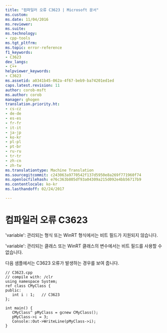 ```yaml
---
title: "컴파일러 오류 C3623 | Microsoft 문서"
ms.custom: 
ms.date: 11/04/2016
ms.reviewer: 
ms.suite: 
ms.technology:
- cpp-tools
ms.tgt_pltfrm: 
ms.topic: error-reference
f1_keywords:
- C3623
dev_langs:
- C++
helpviewer_keywords:
- C3623
ms.assetid: a0341b45-062a-4f67-beb9-ba74201ed1ed
caps.latest.revision: 11
author: corob-msft
ms.author: corob
manager: ghogen
translation.priority.ht:
- cs-cz
- de-de
- es-es
- fr-fr
- it-it
- ja-jp
- ko-kr
- pl-pl
- pt-br
- ru-ru
- tr-tr
- zh-cn
- zh-tw
ms.translationtype: Machine Translation
ms.sourcegitcommit: c243063a9770542f137d5950e8a269f771960f74
ms.openlocfilehash: e76c363b805df93a04309a215d092e4bb56717b9
ms.contentlocale: ko-kr
ms.lasthandoff: 02/24/2017

---
```

# <a name="compiler-error-c3623"></a>컴파일러 오류 C3623
'variable': 관리되는 형식 또는 WinRT 형식에서는 비트 필드가 지원되지 않습니다.  
  
 'variable': 관리되는 클래스 또는 WinRT 클래스의 변수에서는 비트 필드를 사용할 수 없습니다.  
  
 다음 샘플에서는 C3623 오류가 발생하는 경우를 보여 줍니다.  
  
```  
// C3623.cpp  
// compile with: /clr  
using namespace System;  
ref class CMyClass {  
public:  
   int i : 1;   // C3623  
};  
  
int main() {  
   CMyClass^ pMyClass = gcnew CMyClass();  
   pMyClass->i = 3;  
   Console::Out->WriteLine(pMyClass->i);  
}  
```  

